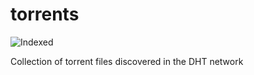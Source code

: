 torrents 
========
![Indexed](https://img.shields.io/badge/indexed-229964-blue)

Collection of torrent files discovered in the DHT network
